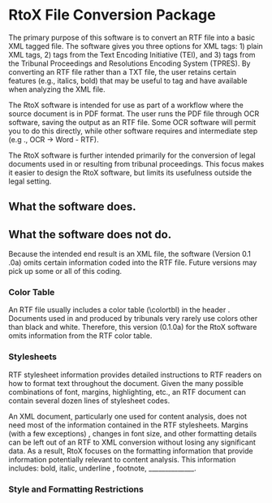 # RtoX File Conversion Package

The primary purpose of this software is to convert an RTF file into a basic XML
 tagged file. The software gives you three options for XML tags: 1) plain XML
  tags, 2) tags from the Text Encoding Initiative (TEI), and 3) tags from the
   Tribunal Proceedings and Resolutions Encoding System (TPRES). By
    converting an RTF file rather than a TXT file, the user retains certain
     features (e.g., italics, bold) that may be useful to tag and have
      available when analyzing the XML file. 
      
The RtoX software is intended
       for use as part of a workflow where the source document is in PDF
        format. The user runs the PDF file through OCR software, saving the
         output as an RTF file. Some OCR software will permit you to do this
          directly, while other software requires and intermediate step (e.g
          ., OCR -> Word - RTF).

The RtoX software is further intended primarily for the conversion of legal
 documents used in or resulting from tribunal proceedings. This focus makes
  it easier to design the RtoX software, but limits its usefulness outside
   the legal setting.
          
## What the software does.


## What the software does not do.

Because the intended end result is an XML file, the software (Version 0.1
.0a) omits certain
 information coded into the RTF file. Future versions may pick up some or all
  of this coding.
  
### Color Table

An RTF file usually includes a color table (\colortbl) in the header
. Documents used in and produced by tribunals very rarely use colors other
 than black and white. Therefore, this version (0.1.0a) for the RtoX software
  omits information from the RTF color table.
  
### Stylesheets

RTF stylesheet information provides detailed instructions to RTF readers on
 how to format text throughout the document. Given the many possible
  combinations of font, margins, highlighting, etc., an RTF document can
   contain several dozen lines of stylesheet codes.
   
An XML document, particularly one used for content analysis, does not need
 most of the information contained in the RTF stylesheets. Margins (with a
  few exceptions)
 , changes
  in font size, and other formatting details can be left out of an RTF to XML
   conversion without losing any significant data. As a result, RtoX focuses
    on the formatting information that provide information potentially relevant
     to content analysis. This information includes: bold, italic, underline
     , footnote, ______________.
     
### Style and Formatting Restrictions

